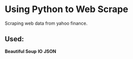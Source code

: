 # Using Python to Web Scrape

Scraping web data from yahoo finance.

## Used:

**Beautiful Soup**
**IO**
**JSON**
